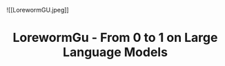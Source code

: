 ![[LorewormGU.jpeg]]
<center>
    <h1>LorewormGu - From 0 to 1 on Large Language Models</h1>
</center>